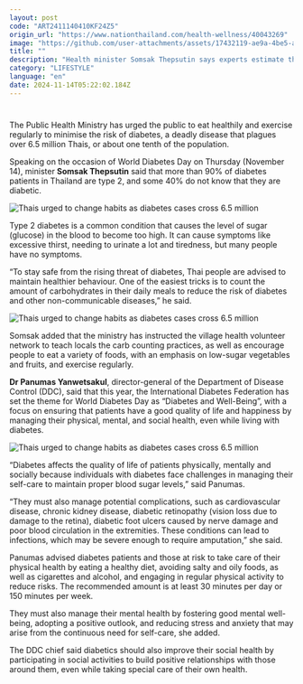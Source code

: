 ```yaml
---
layout: post
code: "ART2411140410KF24Z5"
origin_url: "https://www.nationthailand.com/health-wellness/40043269"
image: "https://github.com/user-attachments/assets/17432119-ae9a-4be5-a78c-34f33a42647f"
title: ""
description: "Health minister Somsak Thepsutin says experts estimate that as many as 40% of those with type 2 diabetes are undiagnosed"
category: "LIFESTYLE"
language: "en"
date: 2024-11-14T05:22:02.184Z
---
```


# 









The Public Health Ministry has urged the public to eat healthily and exercise regularly to minimise the risk of diabetes, a deadly disease that plagues over 6.5 million Thais, or about one tenth of the population.

Speaking on the occasion of World Diabetes Day on Thursday (November 14), minister **Somsak Thepsutin** said that more than 90% of diabetes patients in Thailand are type 2, and some 40% do not know that they are diabetic.

  ![Thais urged to change habits as diabetes cases cross 6.5 million](https://github.com/user-attachments/assets/7636ac8d-3817-4de6-abcb-a75b88941a44)

Type 2 diabetes is a common condition that causes the level of sugar (glucose) in the blood to become too high. It can cause symptoms like excessive thirst, needing to urinate a lot and tiredness, but many people have no symptoms.

“To stay safe from the rising threat of diabetes, Thai people are advised to maintain healthier behaviour. One of the easiest tricks is to count the amount of carbohydrates in their daily meals to reduce the risk of diabetes and other non-communicable diseases,” he said.

  ![Thais urged to change habits as diabetes cases cross 6.5 million](https://github.com/user-attachments/assets/d4aa2188-1d55-4a6b-aa5b-104467e2bff3)

Somsak added that the ministry has instructed the village health volunteer network to teach locals the carb counting practices, as well as encourage people to eat a variety of foods, with an emphasis on low-sugar vegetables and fruits, and exercise regularly.

**Dr Panumas Yanwetsakul**, director-general of the Department of Disease Control (DDC), said that this year, the International Diabetes Federation has set the theme for World Diabetes Day as “Diabetes and Well-Being”, with a focus on ensuring that patients have a good quality of life and happiness by managing their physical, mental, and social health, even while living with diabetes.

  ![Thais urged to change habits as diabetes cases cross 6.5 million](https://github.com/user-attachments/assets/051df31f-9c98-406c-a512-c2b90615e634)

“Diabetes affects the quality of life of patients physically, mentally and socially because individuals with diabetes face challenges in managing their self-care to maintain proper blood sugar levels,” said Panumas.

“They must also manage potential complications, such as cardiovascular disease, chronic kidney disease, diabetic retinopathy (vision loss due to damage to the retina), diabetic foot ulcers caused by nerve damage and poor blood circulation in the extremities. These conditions can lead to infections, which may be severe enough to require amputation,” she said.

Panumas advised diabetes patients and those at risk to take care of their physical health by eating a healthy diet, avoiding salty and oily foods, as well as cigarettes and alcohol, and engaging in regular physical activity to reduce risks. The recommended amount is at least 30 minutes per day or 150 minutes per week.

They must also manage their mental health by fostering good mental well-being, adopting a positive outlook, and reducing stress and anxiety that may arise from the continuous need for self-care, she added.

The DDC chief said diabetics should also improve their social health by participating in social activities to build positive relationships with those around them, even while taking special care of their own health.